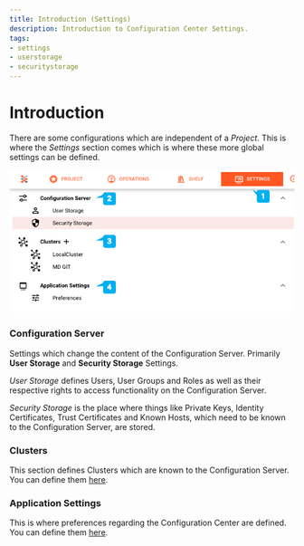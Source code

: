 ```yaml
---
title: Introduction (Settings)
description: Introduction to Configuration Center Settings.
tags:
- settings
- userstorage
- securitystorage
---
```


# Introduction

There are some configurations which are independent of a _Project_. 
This is where the _Settings_ section comes which is where these more global settings can be defined.

![](.introduction-images/8495e89d.png "Overview (Settings --> Introduction)")

### Configuration Server

Settings which change the content of the Configuration Server. Primarily **User Storage** and **Security Storage** Settings.

_User Storage_ defines Users, User Groups and Roles as well as their respective rights to access functionality on the Configuration Server.

_Security Storage_ is the place where things like Private Keys, Identity Certificates, Trust Certificates and Known Hosts, which need to be known to the Configuration Server, are stored.

### Clusters

This section defines Clusters which are known to the Configuration Server.
You can define them [here](settings-cluster).

### Application Settings

This is where preferences regarding the Configuration Center are defined.
You can define them [here](settings-application).

